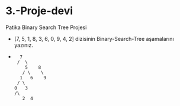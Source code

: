 # 3.-Proje-devi
Patika Binary Search Tree Projesi

- [7, 5, 1, 8, 3, 6, 0, 9, 4, 2] dizisinin Binary-Search-Tree aşamalarını yazınız.

-       7
       /  \
          5    8
         / \    \
        1   6    9
       / \
      0   3
      /\
         2  4
